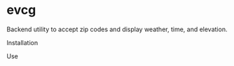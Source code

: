# evcg
Backend utility to accept zip codes and display weather, time, and elevation.

Installation

Use
